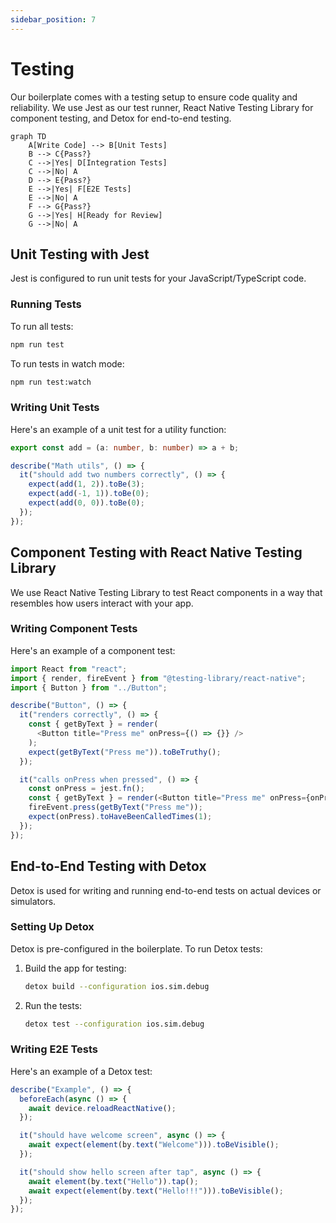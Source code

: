 ```yaml
---
sidebar_position: 7
---
```


# Testing

Our boilerplate comes with a testing setup to ensure code quality and reliability. We use Jest as our test runner, React Native Testing Library for component testing, and Detox for end-to-end testing.

```mermaid
graph TD
    A[Write Code] --> B[Unit Tests]
    B --> C{Pass?}
    C -->|Yes| D[Integration Tests]
    C -->|No| A
    D --> E{Pass?}
    E -->|Yes| F[E2E Tests]
    E -->|No| A
    F --> G{Pass?}
    G -->|Yes| H[Ready for Review]
    G -->|No| A
```

## Unit Testing with Jest

Jest is configured to run unit tests for your JavaScript/TypeScript code.

### Running Tests

To run all tests:

```bash
npm run test
```

To run tests in watch mode:

```bash
npm run test:watch
```

### Writing Unit Tests

Here's an example of a unit test for a utility function:

```typescript
export const add = (a: number, b: number) => a + b;

describe("Math utils", () => {
  it("should add two numbers correctly", () => {
    expect(add(1, 2)).toBe(3);
    expect(add(-1, 1)).toBe(0);
    expect(add(0, 0)).toBe(0);
  });
});
```

## Component Testing with React Native Testing Library

We use React Native Testing Library to test React components in a way that resembles how users interact with your app.

### Writing Component Tests

Here's an example of a component test:

```typescript
import React from "react";
import { render, fireEvent } from "@testing-library/react-native";
import { Button } from "../Button";

describe("Button", () => {
  it("renders correctly", () => {
    const { getByText } = render(
      <Button title="Press me" onPress={() => {}} />
    );
    expect(getByText("Press me")).toBeTruthy();
  });

  it("calls onPress when pressed", () => {
    const onPress = jest.fn();
    const { getByText } = render(<Button title="Press me" onPress={onPress} />);
    fireEvent.press(getByText("Press me"));
    expect(onPress).toHaveBeenCalledTimes(1);
  });
});
```

## End-to-End Testing with Detox

Detox is used for writing and running end-to-end tests on actual devices or simulators.

### Setting Up Detox

Detox is pre-configured in the boilerplate. To run Detox tests:

1. Build the app for testing:

   ```bash
   detox build --configuration ios.sim.debug
   ```

2. Run the tests:
   ```bash
   detox test --configuration ios.sim.debug
   ```

### Writing E2E Tests

Here's an example of a Detox test:

```typescript
describe("Example", () => {
  beforeEach(async () => {
    await device.reloadReactNative();
  });

  it("should have welcome screen", async () => {
    await expect(element(by.text("Welcome"))).toBeVisible();
  });

  it("should show hello screen after tap", async () => {
    await element(by.text("Hello")).tap();
    await expect(element(by.text("Hello!!!"))).toBeVisible();
  });
});
```
